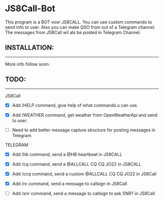 # JS8Call-Bot
This program is a BOT voor JS8CALL. You can use custom commands to send info to user. Also you can make QSO from out of a Telegram channel. The messages from JS8Call wil als be posted in Telegram Channel.


## INSTALLATION:
----
More info follow soon.



## TODO:
----

JS8Call

- [x] Add /HELP command, give help of what commands u can use. 
- [x] Add /WEATHER command, get weather from OpenWeatherApi and send to user.
- [ ] Need to add better message capture structure for posting messages in Telegram.


TELEGRAM

- [x] Add /hb command, send a @HB heartbeat in JS8CALL
- [x] Add /cq command, send a @ALLCALL CQ CQ JO22 in JS8CALL
- [x] Add /ccq <message> command, send a custom @ALLCALL CQ CQ <message> JO22 in JS8Call
- [x] Add /rc <callsign> <message> command, send a message to callsign in JS8Call
- [ ] Add /snr <callsign> command, send a message to callsign to ask <callsign> SNR? in JS8Call


